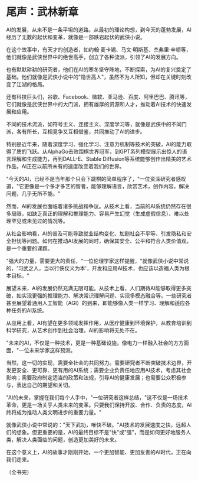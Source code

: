 # 尾声：武林新章

AI的发展，从来不是一条平坦的道路。从最初的理论构想，到今天的蓬勃发展，AI经历了无数的起伏和变革，就像是一部跌宕起伏的武侠小说。

在这个故事中，有天才的创造者，如约翰·麦卡锡、马文·明斯基、杰弗里·辛顿等，他们就像是武侠世界中的绝世高手，创立了各种流派，引领了AI的发展方向。

也有默默耕耕的研究者，他们在AI的寒冬坚守阵地，不断探索，为AI的复兴奠定了基础。他们就像是武侠小说中的"隐世高人"，虽然不为人所知，但却在关键时刻改变了江湖的格局。

还有科技巨头们，谷歌、Facebook、微软、亚马逊、百度、阿里巴巴、腾讯等，它们就像是武侠世界中的大门派，拥有雄厚的资源和人才，推动着AI技术的快速发展和应用。

不同的技术流派，如符号主义、连接主义、深度学习等，就像是武侠中的不同门派，各有所长，互相竞争又互相借鉴，共同推动了AI的进步。

特别是近年来，随着深度学习、强化学习、注意力机制等技术的突破，AI的能力取得了质的飞跃。从AlphaGo击败围棋世界冠军，到GPT系列模型展示出惊人的语言理解和生成能力，再到DALL-E、Stable Diffusion等系统能够创作出精美的艺术作品，AI正在以前所未有的速度改变着我们的世界。

"今天的AI，已经不是当年那个只会下跳棋的简单程序了，"一位资深研究者感叹道，"它更像是一个多才多艺的智者，能够理解语言，欣赏艺术，创作内容，解决问题，几乎无所不能。"

然而，AI的发展也面临着诸多挑战和争议。从技术上看，当前的AI系统仍然存在很多局限，如缺乏真正的理解和推理能力、容易产生幻觉（生成虚假信息）、难以处理罕见或未见过的情况等。

从社会影响看，AI的普及可能导致就业结构变化、加剧社会不平等、引发隐私和安全担忧等问题。如何在推动AI发展的同时，确保其安全、公平和符合人类价值观，是一个重要的课题。

"强大的力量，需要更大的责任，"一位伦理学家这样提醒，"就像武侠小说中常说的，'习武之人，当以行侠仗义为本'，开发和应用AI技术，也应该以造福人类为根本目标。"

展望未来，AI的发展仍然充满无限可能。从技术上看，人们期待AI能够取得更多突破，如实现更强的推理能力、解决常识理解问题、实现多模态融合等。一些研究者甚至展望着通用人工智能（AGI）的到来，即能够像人类一样学习、理解和适应各种任务的AI系统。

从应用上看，AI有望在更多领域发挥作用，从医疗健康到环境保护，从教育培训到科学研究，从艺术创作到社会治理，AI的影响将无处不在。

"未来的AI，不仅是一种技术，更是一种基础设施，像电力一样融入社会的方方面面，"一位未来学家这样预测。

当然，这一切的实现，需要全社会的共同努力。需要研究者不断突破技术边界，开发更安全、更可靠、更有用的AI系统；需要企业负责任地应用AI技术，考虑其社会影响；需要政府制定适当的政策和法规，引导AI的健康发展；也需要公众积极参与，表达自己的期望和关切。

"AI的未来，掌握在我们每个人手中，"一位研究者这样总结，"这不仅是一场技术革命，更是一场关乎人类未来的变革。只要我们保持开放、合作、负责的态度，AI终将成为推动人类文明进步的重要力量。"

就像武侠小说中常说的："天下武功，唯快不破。"AI技术的发展速度之快，远超人们的想象。但更重要的是，AI的最终目标不是"快"或"强"，而是如何更好地服务人类，解决人类面临的问题，创造更加美好的未来。

在这个意义上，AI的故事才刚刚开始，一个更加智能、更加友善的AI时代，正在向我们走来。

（全书完）
